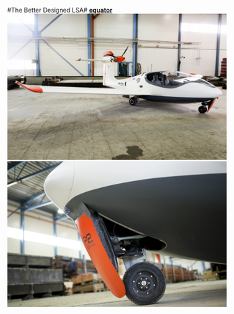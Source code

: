 #The Better Designed LSA#
[**equator**](https://www.equatoraircraft.com/)
![equator](https://github.com/chaosign/LEAP/blob/master/similar_lsa/052A4065m.jpg)
![equator](https://github.com/chaosign/LEAP/blob/master/similar_lsa/052A4205m.jpg)
